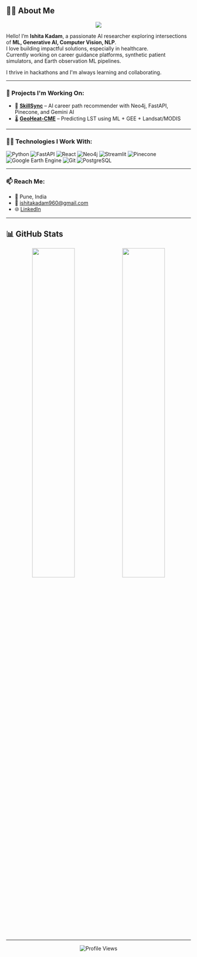 ## 👩‍💼 About Me

<p align="center">
  <img src="https://readme-typing-svg.demolab.com/?lines=Generative+AI+Developer;AI+ML+enthusiast;Hackathon+Lover;Always+Learning!&center=true&width=500&height=45">
</p>

Hello! I’m **Ishita Kadam**, a passionate AI researcher exploring intersections of **ML, Generative AI, Computer Vision, NLP**.  
I love building impactful solutions, especially in healthcare.  
Currently working on career guidance platforms, synthetic patient simulators, and Earth observation ML pipelines.  

I thrive in hackathons and I'm always learning and collaborating.  

---

### 🔭 Projects I'm Working On:
- 🔬 **[SkillSync](https://github.com/your-link)** – AI career path recommender with Neo4j, FastAPI, Pinecone, and Gemini AI  
- 🌡️ **[GeoHeat-CME](https://github.com/ishitak12/GeoHeat-CME)** – Predicting LST using ML + GEE + Landsat/MODIS  
  <!-- 🧠 **[SymptomSim](https://github.com/your-link)** – Synthetic patient profiles using GenAI for medical training -->  

---

### 👩‍💻 Technologies I Work With:
![Python](https://img.shields.io/badge/Python-3776AB?style=flat&logo=python&logoColor=white)
![FastAPI](https://img.shields.io/badge/FastAPI-005571?style=flat&logo=fastapi)
![React](https://img.shields.io/badge/React-20232A?style=flat&logo=react)
![Neo4j](https://img.shields.io/badge/Neo4j-008CC1?style=flat&logo=neo4j)
![Streamlit](https://img.shields.io/badge/Streamlit-FF4B4B?style=flat&logo=streamlit&logoColor=white)
![Pinecone](https://img.shields.io/badge/Pinecone-45C8F1?style=flat)
![Google Earth Engine](https://img.shields.io/badge/GEE-grey?style=flat)
![Git](https://img.shields.io/badge/Git-F05032?style=flat&logo=git&logoColor=white)
![PostgreSQL](https://img.shields.io/badge/PostgreSQL-336791?style=flat&logo=postgresql&logoColor=white)

---

### 📫 Reach Me:
- 📍 Pune, India  
- 📧 [ishitakadam960@gmail.com](mailto:ishitakadam960@gmail.com)  
- 🌐 [LinkedIn](https://linkedin.com/in/ishitak12)  

---

## 📊 GitHub Stats
<p align="center">
  <img src="https://github-readme-stats.vercel.app/api?username=ishitak12&show_icons=true&theme=radical" width="48%" />
  <img src="https://github-readme-stats.vercel.app/api/top-langs/?username=ishitak12&layout=compact&theme=radical" width="48%" />
</p>

---

<p align="center">
  <img src="https://komarev.com/ghpvc/?username=ishitak12&label=Profile%20views&color=0e75b6&style=flat" alt="Profile Views" />
</p>
